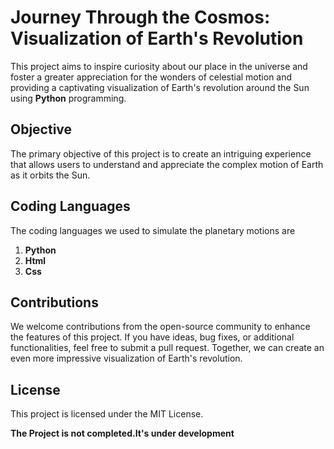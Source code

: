 # Journey Through the Cosmos: Visualization of Earth's Revolution #

This project aims to inspire curiosity about our place in the universe and
foster a greater appreciation for the wonders of celestial motion and 
providing a captivating visualization of Earth's revolution around the Sun using **Python** programming.

## Objective ##

The primary objective of this project is to create an intriguing experience that allows users to understand and appreciate the complex motion of Earth as it orbits the Sun. 

## Coding Languages ##

The coding languages we used to simulate the planetary motions are
 
 1) **Python**
 2) **Html**
 3) **Css**



## Contributions ##

We welcome contributions from the open-source community to enhance the features of this project. If you have ideas, bug fixes, or additional functionalities, feel free to submit a pull request. Together, we can create an even more impressive visualization of Earth's revolution.


## License ##

This project is licensed under the MIT License. 



**The Project is not completed.It's under development**
